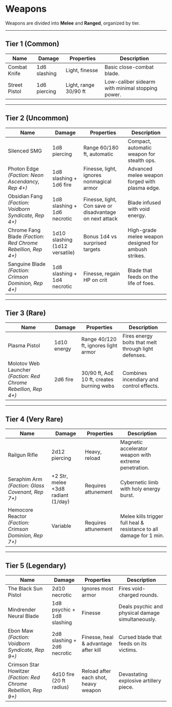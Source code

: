 # Weapons

Weapons are divided into **Melee** and **Ranged**, organized by tier.

---

## **Tier 1 (Common)**
| Name | Damage | Properties | Description |
|------|--------|------------|-------------|
| Combat Knife | 1d6 slashing | Light, finesse | Basic close-combat blade. |
| Street Pistol | 1d6 piercing | Light, range 30/90 ft | Low-caliber sidearm with minimal stopping power. |

---

## **Tier 2 (Uncommon)**
| Name | Damage | Properties | Description |
|------|--------|------------|-------------|
| Silenced SMG | 1d8 piercing | Range 60/180 ft, automatic | Compact, automatic weapon for stealth ops. |
| Photon Edge *(Faction: Neon Ascendancy, Rep 4+)* | 1d8 slashing + 1d6 fire | Finesse, light, ignores nonmagical armor | Advanced melee weapon forged with plasma edge. |
| Obsidian Fang *(Faction: Voidborn Syndicate, Rep 4+)* | 1d8 slashing + 1d6 necrotic | Finesse, light, Con save or disadvantage on next attack | Blade infused with void energy. |
| Chrome Fang Blade *(Faction: Red Chrome Rebellion, Rep 4+)* | 1d10 slashing (1d12 versatile) | Bonus 1d4 vs surprised targets | High-grade melee weapon designed for ambush strikes. |
| Sanguine Blade *(Faction: Crimson Dominion, Rep 4+)* | 1d8 slashing + 1d4 necrotic | Finesse, regain HP on crit | Blade that feeds on the life of foes. |

---

## **Tier 3 (Rare)**
| Name | Damage | Properties | Description |
|------|--------|------------|-------------|
| Plasma Pistol | 1d10 energy | Range 40/120 ft, ignores light armor | Fires energy bolts that melt through light defenses. |
| Molotov Web Launcher *(Faction: Red Chrome Rebellion, Rep 4+)* | 2d6 fire | 30/90 ft, AoE 10 ft, creates burning webs | Combines incendiary and control effects. |

---

## **Tier 4 (Very Rare)**
| Name | Damage | Properties | Description |
|------|--------|------------|-------------|
| Railgun Rifle | 2d12 piercing | Heavy, reload | Magnetic accelerator weapon with extreme penetration. |
| Seraphim Arm *(Faction: Glass Covenant, Rep 7+)* | +2 Str, melee +3d8 radiant (1/day) | Requires attunement | Cybernetic limb with holy energy burst. |
| Hemocore Reactor *(Faction: Crimson Dominion, Rep 7+)* | Variable | Requires attunement | Melee kills trigger full heal & resistance to all damage for 1 min. |

---

## **Tier 5 (Legendary)**
| Name | Damage | Properties | Description |
|------|--------|------------|-------------|
| The Black Sun Pistol | 2d10 necrotic | Ignores most armor | Fires void-charged rounds. |
| Mindrender Neural Blade | 1d8 psychic + 1d8 slashing | Finesse | Deals psychic and physical damage simultaneously. |
| Ebon Maw *(Faction: Voidborn Syndicate, Rep 9+)* | 2d8 slashing + 2d6 necrotic | Finesse, heal & advantage after kill | Cursed blade that feeds on its victims. |
| Crimson Star Howitzer *(Faction: Red Chrome Rebellion, Rep 9+)* | 4d10 fire (20 ft radius) | Reload after each shot, heavy weapon | Devastating explosive artillery piece. |
